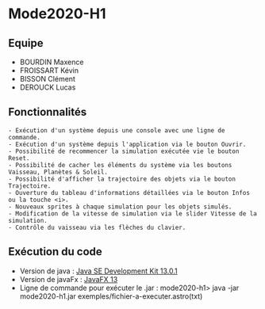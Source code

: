 # Mode2020-H1

## Equipe ##

- BOURDIN Maxence
- FROISSART Kévin
- BISSON Clément
- DEROUCK Lucas

## Fonctionnalités ##

	- Exécution d'un système depuis une console avec une ligne de commande.
	- Exécution d'un système depuis l'application via le bouton Ouvrir.
	- Possibilité de recommencer la simulation exécutée vie le bouton Reset.
	- Possibilité de cacher les éléments du système via les boutons Vaisseau, Planètes & Soleil.
	- Possibilité d'afficher la trajectoire des objets via le bouton Trajectoire.
	- Ouverture du tableau d'informations détaillées via le bouton Infos ou la touche <i>.
	- Nouveaux sprites à chaque simulation pour les objets simulés.
	- Modification de la vitesse de simulation via le slider Vitesse de la simulation.
	- Contrôle du vaisseau via les flèches du clavier.

## Exécution du code ##

* Version de java : [Java SE Development Kit 13.0.1](https://www.oracle.com/technetwork/java/javase/downloads/jdk13-downloads-5672538.html)
* Version de javaFx : [JavaFX 13](https://openjfx.io/)
* Ligne de commande pour exécuter le .jar : 
mode2020-h1> java -jar mode2020-h1.jar exemples/fichier-a-executer.astro(txt)
